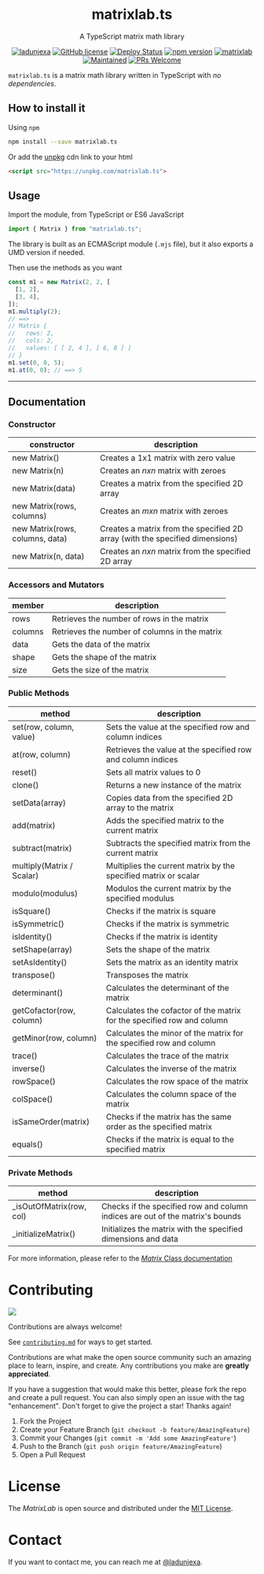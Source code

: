 <div align="center">
<h1>matrixlab.ts</h1>
<p>A TypeScript matrix math library</p>

[![ladunjexa](https://custom-icon-badges.demolab.com/badge/made%20by%20-ladunjexa-556bf2?style=flat-square&logo=github&logoColor=white&labelColor=101827)](https://github.com/ladunjexa) [![GitHub license](https://img.shields.io/badge/license-MIT-blue.svg)](https://github.com/ladunjexa/matrixlab.ts/blob/master/LICENSE) [![Deploy
  Status](https://github.com/justinmahar/react-build-status-badge/workflows/Deploy/badge.svg)](https://github.com/ladunjexa/matrixlab.ts/actions?query=workflow%3ADeploy) [![npm version](https://img.shields.io/npm/v/matrixlab.ts.svg?style=flat)](https://www.npmjs.com/package/matrixlab.ts) [![matrixlab](https://img.shields.io/static/v1?label=package&message=matrixlab&color=239120&logo=nodedotjs&link=https://www.npmjs.com/package/matrixlab.ts)](https://www.npmjs.com/package/matrixlab.ts) [![Maintained](https://img.shields.io/badge/Maintained%3F-Yes-pink.svg)](https://github.com/ladunjexa/matrixlab.ts) [![PRs Welcome](https://img.shields.io/badge/PRs-welcome-brightgreen.svg)](https://github.com/ladunjexa/matrixlab.ts/blob/master/CONTRIBUTING.md)

</div>

`matrixlab.ts` is a matrix math library written in TypeScript with _no dependencies_.

## How to install it

Using `npm`

```bash
npm install --save matrixlab.ts
```

Or add the [unpkg](https://unpkg.com/) cdn link to your html

```html
<script src="https://unpkg.com/matrixlab.ts">
```

## Usage

Import the module, from TypeScript or ES6 JavaScript

```javascript
import { Matrix } from "matrixlab.ts";
```

The library is built as an ECMAScript module (`.mjs` file), but it also exports a UMD version if needed.

Then use the methods as you want

```javascript
const m1 = new Matrix(2, 2, [
  [1, 2],
  [3, 4],
]);
m1.multiply(2);
// ==>
// Matrix {
//   rows: 2,
//   cols: 2,
//   values: [ [ 2, 4 ], [ 6, 8 ] ]
// }
m1.set(0, 0, 5);
m1.at(0, 0); // ==> 5
```

---

## Documentation

### Constructor

| constructor                     | description                                                                  |
| ------------------------------- | ---------------------------------------------------------------------------- |
| new Matrix()                    | Creates a 1x1 matrix with zero value                                         |
| new Matrix(n)                   | Creates an _nxn_ matrix with zeroes                                          |
| new Matrix(data)                | Creates a matrix from the specified 2D array                                 |
| new Matrix(rows, columns)       | Creates an _mxn_ matrix with zeroes                                          |
| new Matrix(rows, columns, data) | Creates a matrix from the specified 2D array (with the specified dimensions) |
| new Matrix(n, data)             | Creates an _nxn_ matrix from the specified 2D array                          |

### Accessors and Mutators

| member  | description                                   |
| ------- | --------------------------------------------- |
| rows    | Retrieves the number of rows in the matrix    |
| columns | Retrieves the number of columns in the matrix |
| data    | Gets the data of the matrix                   |
| shape   | Gets the shape of the matrix                  |
| size    | Gets the size of the matrix                   |

### Public Methods

| method                    | description                                                            |
| ------------------------- | ---------------------------------------------------------------------- |
| set(row, column, value)   | Sets the value at the specified row and column indices                 |
| at(row, column)           | Retrieves the value at the specified row and column indices            |
| reset()                   | Sets all matrix values to 0                                            |
| clone()                   | Returns a new instance of the matrix                                   |
| setData(array)            | Copies data from the specified 2D array to the matrix                  |
| add(matrix)               | Adds the specified matrix to the current matrix                        |
| subtract(matrix)          | Subtracts the specified matrix from the current matrix                 |
| multiply(Matrix / Scalar) | Multiplies the current matrix by the specified matrix or scalar        |
| modulo(modulus)           | Modulos the current matrix by the specified modulus                    |
| isSquare()                | Checks if the matrix is square                                         |
| isSymmetric()             | Checks if the matrix is symmetric                                      |
| isIdentity()              | Checks if the matrix is identity                                       |
| setShape(array)           | Sets the shape of the matrix                                           |
| setAsIdentity()           | Sets the matrix as an identity matrix                                  |
| transpose()               | Transposes the matrix                                                  |
| determinant()             | Calculates the determinant of the matrix                               |
| getCofactor(row, column)  | Calculates the cofactor of the matrix for the specified row and column |
| getMinor(row, column)     | Calculates the minor of the matrix for the specified row and column    |
| trace()                   | Calculates the trace of the matrix                                     |
| inverse()                 | Calculates the inverse of the matrix                                   |
| rowSpace()                | Calculates the row space of the matrix                                 |
| colSpace()                | Calculates the column space of the matrix                              |
| isSameOrder(matrix)       | Checks if the matrix has the same order as the specified matrix        |
| equals()                  | Checks if the matrix is equal to the specified matrix                  |

### Private Methods

| method                    | description                                                                   |
| ------------------------- | ----------------------------------------------------------------------------- |
| \_isOutOfMatrix(row, col) | Checks if the specified row and column indices are out of the matrix's bounds |
| \_initializeMatrix()      | Initializes the matrix with the specified dimensions and data                 |

For more information, please refer to the [_Matrix_ Class documentation](https://ladunjexa.github.io/matrixlab.ts/Matrix.html)

# Contributing

<a href="https://github.com/ladunjexa/matrixlab.ts/graphs/contributors">
  <img src="https://contrib.rocks/image?repo=ladunjexa/matrixlab.ts" />
</a>

Contributions are always welcome!

See [`contributing.md`](https://contributing.md/) for ways to get started.

Contributions are what make the open source community such an amazing place to learn, inspire, and create. Any contributions you make are **greatly appreciated**.

If you have a suggestion that would make this better, please fork the repo and create a pull request. You can also simply open an issue with the tag "enhancement".
Don't forget to give the project a star! Thanks again!

1. Fork the Project
2. Create your Feature Branch (`git checkout -b feature/AmazingFeature`)
3. Commit your Changes (`git commit -m 'Add some AmazingFeature'`)
4. Push to the Branch (`git push origin feature/AmazingFeature`)
5. Open a Pull Request

# License

The _MatrixLab_ is open source and distributed under the [MIT License](LICENSE).

# Contact

If you want to contact me, you can reach me at [@ladunjexa](https://t.me/ladunjexa).
